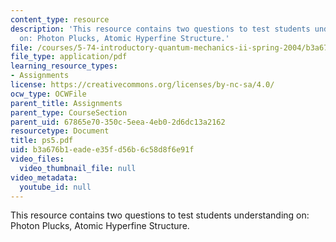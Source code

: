 ```yaml
---
content_type: resource
description: 'This resource contains two questions to test students understanding
  on: Photon Plucks, Atomic Hyperfine Structure.'
file: /courses/5-74-introductory-quantum-mechanics-ii-spring-2004/b3a676b1eadee35fd56b6c58d8f6e91f_ps5.pdf
file_type: application/pdf
learning_resource_types:
- Assignments
license: https://creativecommons.org/licenses/by-nc-sa/4.0/
ocw_type: OCWFile
parent_title: Assignments
parent_type: CourseSection
parent_uid: 67865e70-350c-5eea-4eb0-2d6dc13a2162
resourcetype: Document
title: ps5.pdf
uid: b3a676b1-eade-e35f-d56b-6c58d8f6e91f
video_files:
  video_thumbnail_file: null
video_metadata:
  youtube_id: null
---
```

This resource contains two questions to test students understanding on: Photon Plucks, Atomic Hyperfine Structure.
